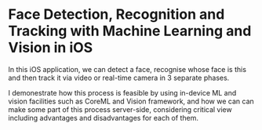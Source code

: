 # Face Detection, Recognition and Tracking with Machine Learning and Vision in iOS

In this iOS application, we can detect a face, recognise whose face is this and then track it via video or real-time camera in 3 separate phases.

I demonestrate how this process is feasible by using in-device ML and vision facilities such as CoreML and Vision framework, and how we can can make some part of this process server-side, considering critical view including advantages and disadvantages for each of them.

